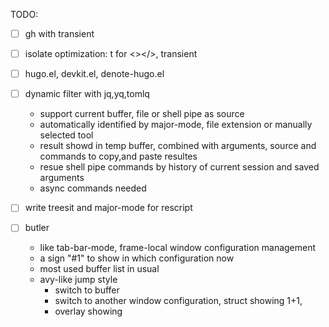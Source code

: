TODO:

- [ ] gh with transient
- [ ] isolate optimization: t for <></>, transient
- [ ] hugo.el, devkit.el, denote-hugo.el

- [ ] dynamic filter with jq,yq,tomlq

  - support current buffer, file or shell pipe as source
  - automatically identified by major-mode, file extension or manually selected tool
  - result showd in temp buffer, combined with arguments, source and commands to copy,and paste resultes
  - resue shell pipe commands by history of current session and saved arguments
  - async commands needed

- [ ] write treesit and major-mode for rescript

- [ ] butler
  - like tab-bar-mode, frame-local window configuration management
  - a sign "#1" to show in which configuration now
  - most used buffer list in usual
  - avy-like jump style
    - switch to buffer
    - switch to another window configuration, struct showing 1+1,
    - overlay showing
